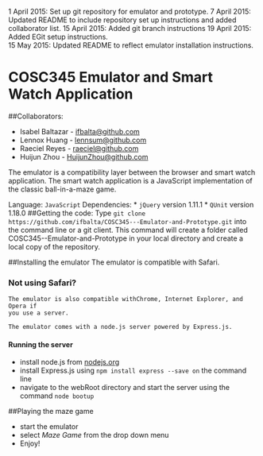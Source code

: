1 April 2015:  Set up git repository for emulator and prototype.
7 April 2015:  Updated README to include repository set up instructions and
               added collaborator list.
15 April 2015: Added git branch instructions
19 April 2015: Added EGit setup instructions.           
15 May 2015:   Updated README to reflect emulator installation instructions.

# COSC345 Emulator and Smart Watch Application


##Collaborators:
* Isabel Baltazar - ifbalta@github.com
* Lennox Huang    - lennsum@github.com
* Raeciel Reyes  - raeciel@github.com
* Huijun Zhou - HuijunZhou@github.com

The emulator is a compatibility layer between the browser and smart watch application.
The smart watch application is a JavaScript implementation of
the classic ball-in-a-maze game.

Language: `JavaScript`
Dependencies:
        * `jQuery` version 1.11.1
        * `QUnit` version 1.18.0
##Getting the code:
        Type `git clone
        https://github.com/ifbalta/COSC345---Emulator-and-Prototype.git`
        into the command line or a git client.
        This command will create a folder called
        COSC345--Emulator-and-Prototype in your local directory
        and create a local copy of the repository.
 
##Installing the emulator
   The emulator is compatible with Safari.
### Not using Safari?
    The emulator is also compatible withChrome, Internet Explorer, and Opera if
    you use a server.

    The emulator comes with a node.js server powered by Express.js.
#### Running the server      
   * install node.js from [nodejs.org](https://nodejs.org/download/)
   * install Express.js using `npm install express --save on` the command line
   * navigate to the webRoot directory and start the server using the command
     `node bootup`

##Playing the maze game
   * start the emulator
   * select *Maze Game* from the drop down menu
   * Enjoy!